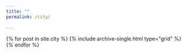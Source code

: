 ```yaml
---
title: ""
permalink: /city/
    
---
```


<div class="grid__wrapper">
  {% for post in site.city %}
    {% include archive-single.html type="grid" %}
  {% endfor %}
</div>